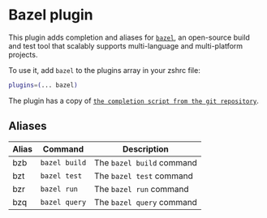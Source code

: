 # Bazel plugin

This plugin adds completion and aliases for [`bazel`](https://bazel.build), an
open-source build and test tool that scalably supports multi-language and
multi-platform projects.

To use it, add `bazel` to the plugins array in your zshrc file:

```zsh
plugins=(... bazel)
```

The plugin has a copy of [`the completion script from the git repository`][1].

[1]:
	https://github.com/bazelbuild/bazel/blob/master/scripts/zsh_completion/_bazel

## Aliases

| Alias | Command       | Description               |
| ----- | ------------- | ------------------------- |
| bzb   | `bazel build` | The `bazel build` command |
| bzt   | `bazel test`  | The `bazel test` command  |
| bzr   | `bazel run`   | The `bazel run` command   |
| bzq   | `bazel query` | The `bazel query` command |
